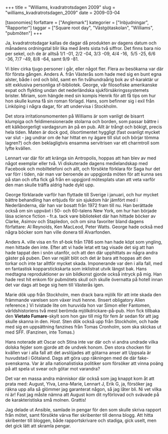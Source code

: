 +++
title = "Williams, kvadratrotsdagen 2009"
slug = "williams_kvadratrotsdagen_2009"
date = 2009-03-04

[taxonomies]
forfattare = ["Anglemark"]
kategorier = ["Inbjudningar", "Rapporter"]
taggar = ["Square root day", "Västgötaskolan", "Williams", "pubmöten"]
+++

Ja, kvadratrotsdagar kallas de dagar då produkten av dagens datum och månadens ordningstal blir lika med årets sista två siffror. Det finns bara nio per sekel, och de är alltså 1/1 -01, 2/2 -04, 3/3 -09, 4/4 -16,  5/5 -25, 6/6 -36, 7/7 -49, 8/8 -64, samt 9/9 -81.

Vi blev cirka tjugo personer i går, eller något fler. Flera av besökarna var där för första gången. Anders A. från Västerås som hade med sig en bunt egna alster, både i ord och bild, samt en fin tvåhundraårig bok av sf-karaktär ur sitt exklusiva personliga sf-bibliotek. George, vår filosofiske amerikanske expat och flykting undan det nederländska sjukförsäkringssystemets brister. Miriam, som hängde med sin kompis Henrik för att få tips om hur hon skulle kunna få sin roman förlagd. Hans, som befinner sig i exil från Linköping i några dagar, för att undervisa i Stockholm.

Det stora irritationsmomenten på Williams är som vanligt de bisarrt klumpiga och feldimensionerade stolarna och borden, som passar bättre i ett kälkborgerligt vardagsrum än på en pub. Allt är trångt och bökigt, precis hela tiden. Maten är dock god, ölsortimentet hyggligt (fast ovanligt mycket var slut - jag undrar om de har hittat en ny ägare till slut och börjar tömma lagren?) och den beklagligtvis ensamma servitrisen var ett charmtroll som lyfte kvällen.

Lennart var där för att kränga sin Antropolis, hoppas att han blev av med något exemplar eller två. Vi diskuterade dagens medielandskap med Facebook och mobiltelefoni och allt, och försökte förklara för Saga hur det var förr i tiden, när man var beroende av uppgjorda möten för att kunna ses på stan och ofta fick gå från en uppgjord mötesplats utan att veta varför den man skulle träffa aldrig hade dykt upp.

George förklarade varför han flyttade till Sverige i januari, och hur mycket bättre behandling han erbjuds för sin sjukdom här jämfört med i Nederländerna, där han var bosatt från 1972 fram till nu. Han berättade också om sin uppväxt i 50- och 60-talens New York, om hur han började läsa science fiction - fr.a. tack vare biblioteket där han hittade böcker av Clarke, Asimov och Stapledon, och om sina favoriter bland dagens författare: Al Reynolds, Ken MacLeod, Peter Watts. George hade också med några böcker som han ville donera till Alvarfonden.

Anders A. ville visa en fin sf-bok från 1786 som han hade köpt som yngling, men hittade den inte. Efter att vi hade letat ett tag visade det sig att han hade tappat den i snön utanför, och att den där upphittats av några andra gäster på puben. Den var rejält blöt och det är bara att hoppas att den torkar och inte tar alltför mycket skada. Imponerande var den i alla fall, med en fantastisk kopparstickskarta som inklistrat utvik längst bak. Hans medtagna reproduktioner av sin bildkonst gjorde också intryck på mig. Han hade rest hit enkom för pubmötets skull och skulle övernatta på hotell innan det var dags att bege sig hem till Västerås igen.

Marie dök upp från Stockholm, men drack bara mjölk för att inte skada den främmande varelsen som växer inuti henne. (Insert obligatory Alien reference.) Vi tvistade lite om huruvida hon var Simon eller Fantomen, världshistoriens två mest berömda mjölkdrickare-på-pub. Hon fick tillbaka den <strong>Vietato Fumare</strong>-skylt som hon gav till mig för fem år sedan för att jag skulle skanna in den. <em>Host</em>. Sten dök också upp från Stockholm, och hade med sig en uppsättning fanzines från Tomas Cronholm, som ska skickas ut med SFF. (Fanzinen, inte Tomas.)

Hans noterade att Oscar och Stina inte var där och vi andra undrade vilka dolska fejder som gjorde att de undvek honom. Den stora chocken för kvällen var i alla fall att det avslöjades att götarna anser att Uppsala är huvudstad i Götaland. Dags att göra upp räkningen med de där fake-svenskarna. Var är alla nationalistiska politiker som försöker att vinna poäng på att spela ut svear och götar mot varandra?

Det var en massa andra människor där också som jag knappt kom åt att prata med: August, Ylva, Lena-Marie, Lennart J, Erik G, ja, försöker jag räkna upp alla så glömmer jag garanterat någon, så jag låter bli. Ni vet vilka ni är! Fast jag måste nämna att August kom dit nyförlovad och svävade på de karakteristiska små molnen. Grattis!

Jag delade ut Ansible, samlade in pengar för den som skulle skriva rapport från mötet, samt försökte värva fler skribenter till denna blogg. Att hitta skribenter till bloggen, både rapportskrivare och stadiga, gick uselt, men det gick lätt att skramla pengar.
